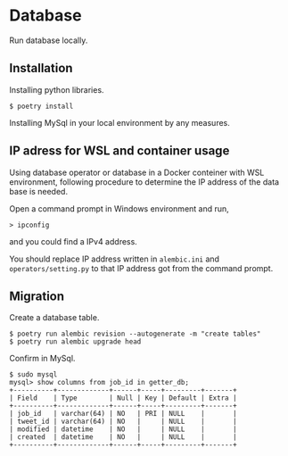 # Database

Run database locally.

## Installation


Installing python libraries.
```
$ poetry install
```

Installing MySql in your local environment by any measures.

## IP adress for WSL and container usage

Using database operator or database in a Docker conteiner with WSL environment, following procedure to determine the IP address of the data base is needed.

Open a command prompt in Windows environment and run,

```
> ipconfig
```

and you could find a IPv4 address.

You should replace IP address written in `alembic.ini` and `operators/setting.py` to that IP address got from the command prompt.

## Migration

Create a database table.
```
$ poetry run alembic revision --autogenerate -m "create tables"
$ poetry run alembic upgrade head
```

Confirm in MySql.
```
$ sudo mysql
mysql> show columns from job_id in getter_db;
+----------+-------------+------+-----+---------+-------+
| Field    | Type        | Null | Key | Default | Extra |
+----------+-------------+------+-----+---------+-------+
| job_id   | varchar(64) | NO   | PRI | NULL    |       |
| tweet_id | varchar(64) | NO   |     | NULL    |       |
| modified | datetime    | NO   |     | NULL    |       |
| created  | datetime    | NO   |     | NULL    |       |
+----------+-------------+------+-----+---------+-------+
```

